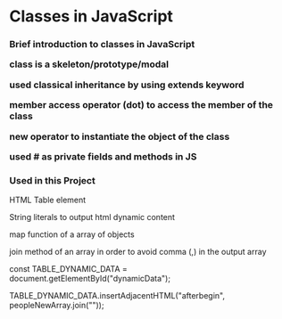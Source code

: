 # Classes in JavaScript

<h3>Brief introduction to classes in JavaScript</p>
<p>class is a skeleton/prototype/modal</p>
<p>used classical inheritance by using extends keyword</p>
<p>member access operator (dot) to access the member of the class</p>
<p>new operator to instantiate the object of the class</p>
<p>used # as private fields and methods in JS</p>
<h3>Used in this Project</h3>
<p>HTML Table element</p>
<p>String literals to output html dynamic content </p>
<p>map function of a array of objects</p>
<p>join method of an array in order to avoid comma (,) in the output array</p>
<p>const TABLE_DYNAMIC_DATA = document.getElementById("dynamicData");</p>
<p>TABLE_DYNAMIC_DATA.insertAdjacentHTML("afterbegin", peopleNewArray.join(""));</p>
